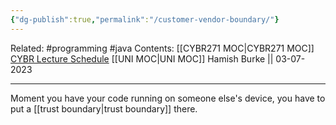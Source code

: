 ```yaml
---
{"dg-publish":true,"permalink":"/customer-vendor-boundary/"}
---
```


Related: #programming #java 
Contents: [[CYBR271 MOC\|CYBR271 MOC]]
[CYBR Lecture Schedule](https://ecs.wgtn.ac.nz/Courses/CYBR271_2023T2/LectureSchedule)
[[UNI MOC\|UNI MOC]]
Hamish Burke || 03-07-2023
***

Moment you have your code running on someone else's device, you have to put a [[trust boundary\|trust boundary]] there. 
